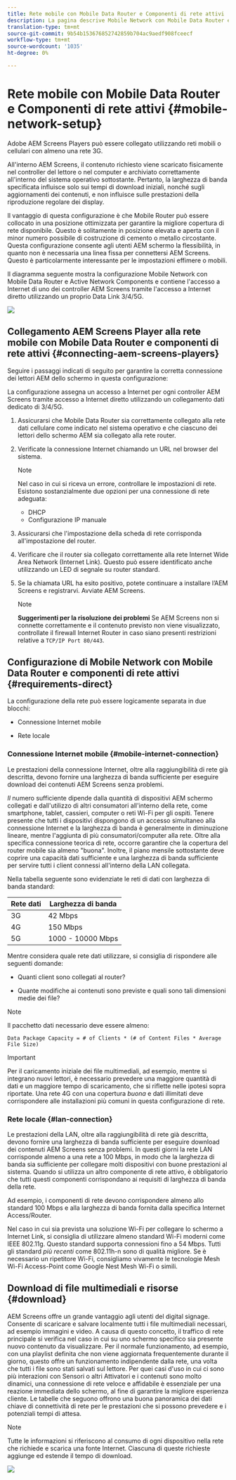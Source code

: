 ```yaml
---
title: Rete mobile con Mobile Data Router e Componenti di rete attivi
description: La pagina descrive Mobile Network con Mobile Data Router e Active Network Components
translation-type: tm+mt
source-git-commit: 9b54b153676852742859b704ac9aedf908fceecf
workflow-type: tm+mt
source-wordcount: '1035'
ht-degree: 0%

---
```



# Rete mobile con Mobile Data Router e Componenti di rete attivi {#mobile-network-setup}

 Adobe  AEM Screens Players può essere collegato utilizzando reti mobili o cellulari con almeno una rete 3G.

All&#39;interno  AEM Screens, il contenuto richiesto viene scaricato fisicamente nel controller del lettore o nel computer e archiviato correttamente all&#39;interno del sistema operativo sottostante. Pertanto, la larghezza di banda specificata influisce solo sui tempi di download iniziali, nonché sugli aggiornamenti dei contenuti, e non influisce sulle prestazioni della riproduzione regolare dei display.

Il vantaggio di questa configurazione è che Mobile Router può essere collocato in una posizione ottimizzata per garantire la migliore copertura di rete disponibile. Questo è solitamente in posizione elevata e aperta con il minor numero possibile di costruzione di cemento o metallo circostante.
Questa configurazione consente agli utenti AEM schermo la flessibilità, in quanto non è necessaria una linea fissa per connettersi  AEM Screens. Questo è particolarmente interessante per le impostazioni effimere o mobili.

Il diagramma seguente mostra la configurazione Mobile Network con Mobile Data Router e Active Network Components e contiene l&#39;accesso a Internet di uno dei controller AEM Screens  tramite l&#39;accesso a Internet diretto utilizzando un proprio Data Link 3/4/5G.

![](/help/using/assets/mobile-network-1.png)

## Collegamento  AEM Screens Player alla rete mobile con Mobile Data Router e componenti di rete attivi {#connecting-aem-screens-players}

Seguire i passaggi indicati di seguito per garantire la corretta connessione dei lettori AEM dello schermo in questa configurazione:

La configurazione assegna un accesso a Internet per ogni  controller AEM Screens tramite accesso a Internet diretto utilizzando un collegamento dati dedicato di 3/4/5G.

1. Assicurarsi che Mobile Data Router sia correttamente collegato alla rete dati cellulare come indicato nel sistema operativo e che ciascuno dei lettori dello schermo AEM sia collegato alla rete router.
1. Verificate la connessione Internet chiamando un URL nel browser del sistema.
   >[!NOTE]
   >Nel caso in cui si riceva un errore, controllare le impostazioni di rete. Esistono sostanzialmente due opzioni per una connessione di rete adeguata:
   >* DHCP
   >* Configurazione IP manuale


1. Assicurarsi che l&#39;impostazione della scheda di rete corrisponda all&#39;impostazione del router.

1. Verificare che il router sia collegato correttamente alla rete Internet Wide Area Network (Internet Link). Questo può essere identificato anche utilizzando un LED di segnale su router standard.
1. Se la chiamata URL ha esito positivo, potete continuare a installare l’AEM Screens  e registrarvi. Avviate  AEM Screens.

   >[!NOTE]
   >**Suggerimenti per la risoluzione dei problemi**
   >Se  AEM Screens non si connette correttamente e il contenuto previsto non viene visualizzato, controllate il firewall Internet Router in caso siano presenti restrizioni relative a `TCP/IP Port 80/443`.


## Configurazione di Mobile Network con Mobile Data Router e componenti di rete attivi {#requirements-direct}

La configurazione della rete può essere logicamente separata in due blocchi:

* Connessione Internet mobile

* Rete locale

### Connessione Internet mobile {#mobile-internet-connection}

Le prestazioni della connessione Internet, oltre alla raggiungibilità di rete già descritta, devono fornire una larghezza di banda sufficiente per eseguire  download dei contenuti AEM Screens senza problemi.

*Il* numero sufficiente dipende dalla quantità di dispositivi AEM schermo collegati e dall&#39;utilizzo di altri consumatori all&#39;interno della rete, come smartphone, tablet, cassieri, computer o reti Wi-Fi per gli ospiti.
Tenere presente che tutti i dispositivi dispongono di un accesso simultaneo alla connessione Internet e la larghezza di banda è generalmente in diminuzione lineare, mentre l&#39;aggiunta di più consumatori/computer alla rete.
Oltre alla specifica connessione teorica di rete, occorre garantire che la copertura del router mobile sia almeno &quot;buona&quot;. Inoltre, il piano mensile sottostante deve coprire una capacità dati sufficiente e una larghezza di banda sufficiente per servire tutti i client connessi all&#39;interno della LAN collegata.

Nella tabella seguente sono evidenziate le reti di dati con larghezza di banda standard:

| Rete dati | Larghezza di banda |
|--- |--- |
| 3G | 42 Mbps |
| 4G | 150 Mbps |
| 5G | 1000 - 10000 Mbps |

Mentre considera quale rete dati utilizzare, si consiglia di rispondere alle seguenti domande:

* Quanti client sono collegati al router?

* Quante modifiche ai contenuti sono previste e quali sono tali dimensioni medie dei file?

>[!NOTE]
>
>Il pacchetto dati necessario deve essere almeno:
>
>`Data Package Capacity = # of Clients * (# of Content Files * Average File Size)`

>[!IMPORTANT]
>
>Per il caricamento iniziale dei file multimediali, ad esempio, mentre si integrano nuovi lettori, è necessario prevedere una maggiore quantità di dati e un maggiore tempo di scaricamento, che si riflette nelle ipotesi sopra riportate. Una rete 4G con una copertura *buona* e dati illimitati deve corrispondere alle installazioni più comuni in questa configurazione di rete.


### Rete locale {#lan-connection}

Le prestazioni della LAN, oltre alla raggiungibilità di rete già descritta, devono fornire una larghezza di banda sufficiente per eseguire  download dei contenuti AEM Screens senza problemi. In questi giorni la rete LAN corrisponde almeno a una rete a 100 Mbps, in modo che la larghezza di banda sia sufficiente per collegare molti dispositivi con buone prestazioni al sistema. Quando si utilizza un altro componente di rete attivo, è obbligatorio che tutti questi componenti corrispondano ai requisiti di larghezza di banda della rete.

Ad esempio, i componenti di rete devono corrispondere almeno allo standard 100 Mbps e alla larghezza di banda fornita dalla specifica Internet Access/Router.

Nel caso in cui sia prevista una soluzione Wi-Fi per collegare lo schermo a Internet Link, si consiglia di utilizzare almeno standard Wi-Fi moderni come IEEE 802.11g. Questo standard supporta connessioni fino a 54 Mbps. Tutti gli standard *più recenti* come 802.11h-n sono di qualità migliore. Se è necessario un ripetitore Wi-Fi, consigliamo vivamente le tecnologie Mesh Wi-Fi Access-Point come Google Nest Mesh Wi-Fi o simili.

## Download di file multimediali e risorse {#download}

 AEM Screens offre un grande vantaggio agli utenti del digital signage. Consente di scaricare e salvare localmente tutti i file multimediali necessari, ad esempio immagini e video. A causa di questo concetto, il traffico di rete principale si verifica nel caso in cui su uno schermo specifico sia presente nuovo contenuto da visualizzare.
Per il normale funzionamento, ad esempio, con una playlist definita che non viene aggiornata frequentemente durante il giorno, questo offre un funzionamento indipendente dalla rete, una volta che tutti i file sono stati salvati sul lettore.
Per quei casi d&#39;uso in cui ci sono più interazioni con Sensori o altri Attivatori e i contenuti sono molto dinamici, una connessione di rete veloce e affidabile è essenziale per una reazione immediata dello schermo, al fine di garantire la migliore esperienza cliente.
Le tabelle che seguono offrono una buona panoramica dei dati chiave di connettività di rete per le prestazioni che si possono prevedere e i potenziali tempi di attesa.

>[!NOTE]
>
>Tutte le informazioni si riferiscono al consumo di ogni dispositivo nella rete che richiede e scarica una fonte Internet. Ciascuna di queste richieste aggiunge ed estende il tempo di download.

![](/help/using/assets/mobile-router-download.png)
